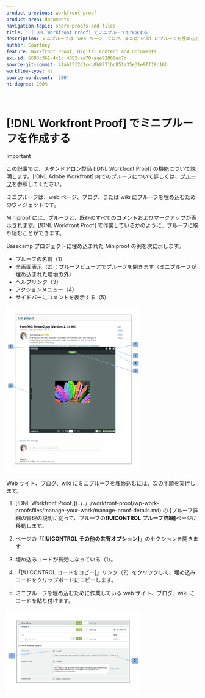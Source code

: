 ```yaml
---
product-previous: workfront-proof
product-area: documents
navigation-topic: share-proofs-and-files
title: ' [!DNL Workfront Proof] でミニプルーフを作成する'
description: ミニプルーフは、web ページ、ブログ、または wiki にプルーフを埋め込むためのウィジェットです。
author: Courtney
feature: Workfront Proof, Digital Content and Documents
exl-id: 6603c361-4c1c-4092-ae70-aae92866ec7d
source-git-commit: 41ab1312d2ccb8b8271bc851a35e31e9ff18c16b
workflow-type: ht
source-wordcount: '200'
ht-degree: 100%

---
```


# [!DNL Workfront Proof] でミニプルーフを作成する

>[!IMPORTANT]
>
>この記事では、スタンドアロン製品 [!DNL Workfront Proof] の機能について説明します。[!DNL Adobe Workfront] 内でのプルーフについて詳しくは、[プルーフ](../../../review-and-approve-work/proofing/proofing.md)を参照してください。

ミニプルーフは、web ページ、ブログ、または wiki にプルーフを埋め込むためのウィジェットです。

Miniproof には、プルーフと、既存のすべてのコメントおよびマークアップが表示されます。[!DNL Workfront Proof] で作業しているかのように、プルーフに取り組むことができます。

Basecamp プロジェクトに埋め込まれた Miniproof の例を次に示します。

* プルーフの名前（1）
* 全画面表示（2）：プルーフビューアでプルーフを開きます（ミニプルーフが埋め込まれた環境の外）
* ヘルプリンク（3）
* アクションメニュー（4）
* サイドバーにコメントを表示する（5）

![Basecamp_miniproof.png](assets/basecamp-miniproof-350x435.png)

Web サイト、ブログ、wiki にミニプルーフを埋め込むには、次の手順を実行します。

1.  [!DNL Workfront Proof]](../../../workfront-proof/wp-work-proofsfiles/manage-your-work/manage-proof-details.md) の [プルーフ詳細の管理の説明に従って、プルーフの&#x200B;**[!UICONTROL プルーフ詳細]**&#x200B;ページに移動します。

1. ページの「**[!UICONTROL その他の共有オプション]**」のセクションを開きます
1. 埋め込みコードが有効になっている（1）。
1. 「[!UICONTROL コードをコピー]」リンク（2）をクリックして、埋め込みコードをクリップボードにコピーします。
1. ミニプルーフを埋め込むために作業している web サイト、ブログ、wiki にコードを貼り付けます。

![[!DNL Embed_code].png](assets/embed-code-350x218.png)
